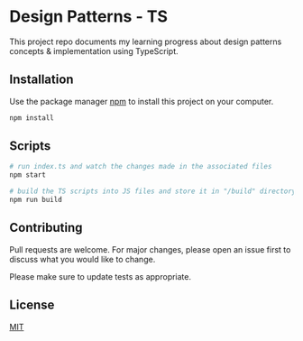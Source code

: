 # Design Patterns - TS

This project repo documents my learning progress about design patterns concepts & implementation using TypeScript.

## Installation

Use the package manager [npm](https://nodejs.org/) to install this project on your computer.

```bash
npm install
```

## Scripts

```bash
# run index.ts and watch the changes made in the associated files
npm start

# build the TS scripts into JS files and store it in "/build" directory
npm run build
```

## Contributing
Pull requests are welcome. For major changes, please open an issue first to discuss what you would like to change.

Please make sure to update tests as appropriate.

## License
[MIT](https://choosealicense.com/licenses/mit/)